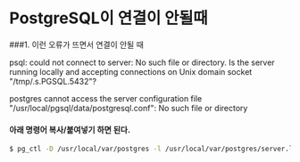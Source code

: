 # PostgreSQL이 연결이 안될때



###1. 이런 오류가 뜨면서 연결이 안될 때

psql: could not connect to server: No such file or directory. Is the server running locally and accepting connections on Unix domain socket "/tmp/.s.PGSQL.5432"?



postgres cannot access the server configuration file "/usr/local/pgsql/data/postgresql.conf": No such file or directory



#### 아래 명령어 복사/붙여넣기 하면 된다.

```bash
$ pg_ctl -D /usr/local/var/postgres -l /usr/local/var/postgres/server.log start
```

